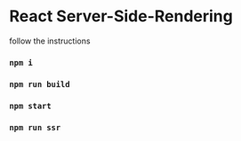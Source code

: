 # React Server-Side-Rendering

follow the instructions

### `npm i`
### `npm run build`
### `npm start`
### `npm run ssr`